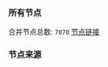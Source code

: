 ### 所有节点
合并节点总数: `7070`
[节点链接](https://github.com/rzhy1/33/raw/master/sub/sub_merge_base64.txt)

### 节点来源
